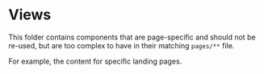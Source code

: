 # Views

This folder contains components that are page-specific and should not be re-used, but are too complex to have in their matching `pages/**` file.

For example, the content for specific landing pages. 
